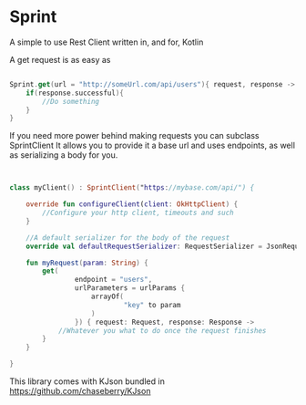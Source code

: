 # Sprint

A simple to use Rest Client written in, and for, Kotlin

A get request is as easy as

```Kotlin

Sprint.get(url = "http://someUrl.com/api/users"){ request, response ->
    if(response.successful){
        //Do something
    }
}

```

If you need more power behind making requests you can subclass SprintClient
It allows you to provide it a base url and uses endpoints, as well as serializing a body for you.

```Kotlin


class myClient() : SprintClient("https://mybase.com/api/") {

    override fun configureClient(client: OkHttpClient) {
        //Configure your http client, timeouts and such
    }

    //A default serializer for the body of the request
    override val defaultRequestSerializer: RequestSerializer = JsonRequestSerializer()

    fun myRequest(param: String) {
        get(
                endpoint = "users",
                urlParameters = urlParams {
                    arrayOf(
                            "key" to param
                    )
                }) { request: Request, response: Response ->
            //Whatever you what to do once the request finishes
        }
    }

}

```

This library comes with KJson bundled in
https://github.com/chaseberry/KJson
